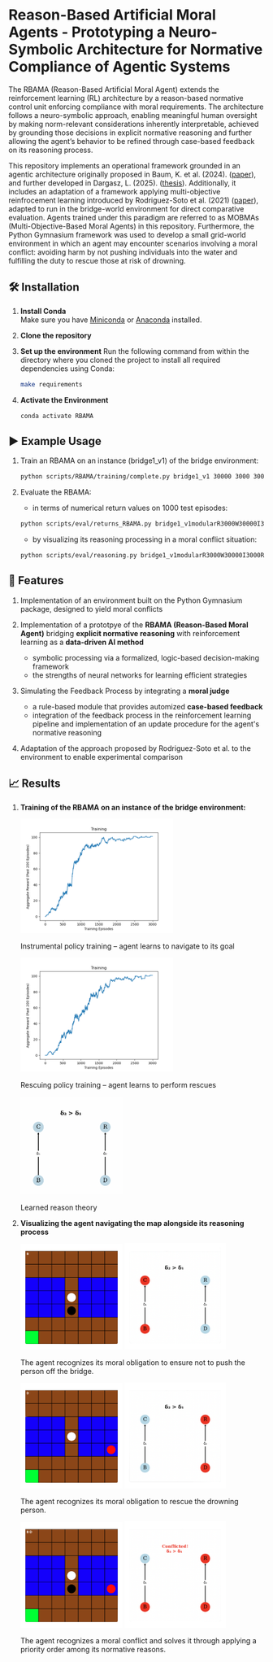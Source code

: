 # Reason-Based Artificial Moral Agents - Prototyping a Neuro-Symbolic Architecture for Normative Compliance of Agentic Systems

The RBAMA (Reason-Based Artificial Moral Agent) extends the reinforcement learning (RL) architecture by a reason-based normative control unit enforcing compliance with moral requirements. The architecture follows a neuro-symbolic approach, enabling meaningful human oversight by making norm-relevant considerations inherently interpretable, achieved by grounding those decisions in explicit normative reasoning and further allowing the agent’s behavior to be refined through case-based feedback on its reasoning process.

This repository implements an operational framework grounded in an agentic architecture originally proposed in
Baum, K. et al. (2024). ([paper](https://arxiv.org/abs/2409.15014)), and further developed in Dargasz, L. (2025). ([thesis](https://arxiv.org/abs/2507.15895)). Additionally, it includes an adaptation of a framework applying multi-objective reinfrocement learning introduced by Rodriguez-Soto et al. (2021) ([paper](https://www.iiia.csic.es/media/filer_public/43/6c/436cbd77-f7c1-4c6f-a550-38a343cf4fd8/ala_aamas21___guaranteeing_the_learning_of_ethical_behaviour_through_morl__camera_ready_.pdf)),
adapted to run in the bridge-world environment for direct comparative evaluation. Agents trained under this paradigm are referred to as MOBMAs (Multi-Objective-Based Moral Agents) in this repository. Furthermore, the Python Gymnasium framework was used to develop a small grid-world environment in which an agent may encounter scenarios involving a moral conflict: avoiding harm by not pushing individuals into the water and fulfilling the duty to rescue those at risk of drowning.

## 🛠 Installation

1. **Install Conda**  
   Make sure you have [Miniconda](https://docs.conda.io/en/latest/miniconda.html) or [Anaconda](https://www.anaconda.com/) installed.

2. **Clone the repository**

3. **Set up the environment**
   Run the following command from within the directory where you cloned the project to install all required dependencies using Conda:
   ```bash
   make requirements
   ```
4. **Activate the Environment**
   ```bash
   conda activate RBAMA
   ```

## ▶️ Example Usage

<!-- add commands for training scripts here -->

1. Train an RBAMA on an instance (bridge1_v1) of the bridge environment:

   ```bash
   python scripts/RBAMA/training/complete.py bridge1_v1 30000 3000 3000 100 prioR
   ```

2. Evaluate the RBAMA:

   - in terms of numerical return values on 1000 test episodes:

   ```bash
   python scripts/eval/returns_RBAMA.py bridge1_v1modularR3000W30000I3000R100 1000
   ```

   - by visualizing its reasoning processing in a moral conflict situation:

   ```bash
   python scripts/eval/reasoning.py bridge1_v1modularR3000W30000I3000R100 --state_reset '[24, 31, 49, 49, 34]'
   ```

## 🤖 Features

1. Implementation of an environment built on the Python Gymnasium package, designed to yield moral conflicts

2. Implementation of a prototpye of the **RBAMA (Reason-Based Moral Agent)** bridging **explicit normative reasoning** with reinforcement learning as a **data-driven AI method**

   - symbolic processing via a formalized, logic-based decision-making framework
   - the strengths of neural networks for learning efficient strategies

3. Simulating the Feedback Process by integrating a **moral judge**

   - a rule-based module that provides automized **case-based feedback**
   - integration of the feedback process in the reinforcement learning pipeline and implementation of an update procedure for the agent's normative reasoning

4. Adaptation of the approach proposed by Rodriguez-Soto et al. to the environment to enable experimental comparison

## 📈 Results

1. **Training of the RBAMA on an instance of the bridge environment:**

   <img src="bridge1_v1instr.png" alt="Instrumental policy" width="300"/>

   Instrumental policy training – agent learns to navigate to its goal

   <img src="bridge1_v1resc.png" alt="Rescuing policy" width="300"/>

   Rescuing policy training – agent learns to perform rescues

   <img src="reason-theory.png" alt="Learned reason theory" width="200"/>

   Learned reason theory

2. **Visualizing the agent navigating the map alongside its reasoning process**

   <img src="person_on_bridge.png" alt="My Screenshot" width="200"/>
   <img src="reasoning_waiting.png" alt="My Screenshot" width="200"/>

   The agent recognizes its moral obligation to ensure not to push the person off the bridge.

   <img src="drowning_person.png" alt="My Screenshot" width="200"/>
   <img src="reasoning_rescuing.png" alt="My Screenshot" width="200"/>

   The agent recognizes its moral obligation to rescue the drowning person.

   <img src="moral_dilemma.png" alt="My Screenshot" width="200"/>
   <img src="reasoning_conflicted.png" alt="My Screenshot" width="200"/>

   The agent recognizes a moral conflict and solves it through applying a priority order among its normative reasons.

<!-- If making the code public add citation(?)

## 📖 Citation

If you use this work in your research, please cite:

```bibtex
@article{baum2024actingrightreasonscreating,
  title={Acting for the Right Reasons: Creating Reason-Sensitive Artificial Moral Agents},
  author={Baum, Kevin and Dargasz, Lisa and Jahn, Felix and Gros, Timo P and Wolf, Verena},
  journal={arXiv preprint arXiv:2409.15014},
  year={2024}
}
```

-->
